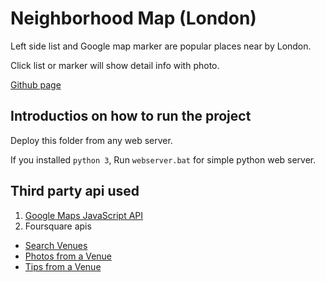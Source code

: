 # Neighborhood Map (London)
Left side list and Google map marker are popular places near by London.

Click list or marker will show detail info with photo.

[Github page](https://sayingu.github.io/udacity-neighborhood-map/)

## Introductios on how to run the project
Deploy this folder from any web server.

If you installed `python 3`, Run `webserver.bat` for simple python web server.

## Third party api used
1. [Google Maps JavaScript API](https://developers.google.com/maps/documentation/javascript/tutorial)
2. Foursquare apis
  * [Search Venues](https://developer.foursquare.com/docs/venues/search)
  * [Photos from a Venue](https://developer.foursquare.com/docs/venues/photos)
  * [Tips from a Venue](https://developer.foursquare.com/docs/venues/tips)
